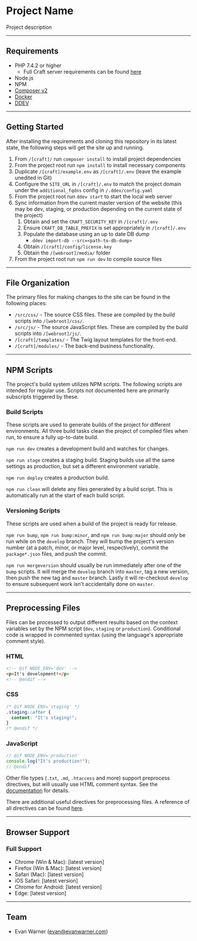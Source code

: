 # Project Name

Project description


---


## Requirements
- PHP 7.4.2 or higher
    - Full Craft server requirements can be found [here](https://docs.craftcms.com/v3/requirements.html)
- Node.js
- NPM
- [Composer v2](https://getcomposer.org)
- [Docker](https://www.docker.com)
- [DDEV](https://ddev.com)


---


## Getting Started
After installing the requirements and cloning this repository in its latest state, the following steps will get the site up and running.

1. From `/[craft]/` run `composer install` to install project dependencies
1. From the project root run `npm install` to install necessary components
1. Duplicate `/[craft]/example.env` as `/[craft]/.env` (leave the example unedited in Git)
1. Configure the `SITE_URL` in `/[craft]/.env` to match the project domain under the `additional_fqdns` config in `/.ddev/config.yaml`
1. From the project root run `ddev start` to start the local web server
1. Sync information from the current master version of the website (this may be dev, staging, or production depending on the current state of the project)
    1. Obtain and set the `CRAFT_SECURITY_KEY` in `/[craft]/.env`
    1. Ensure `CRAFT_DB_TABLE_PREFIX` is set appropriately in `/[craft]/.env`
    1. Populate the database using an up to date DB dump
       - `ddev import-db --src=<path-to-db-dump>`
    1. Obtain `/[craft]/config/license.key`
    1. Obtain the `/[webroot]/media/` folder
1. From the project root run `npm run dev` to compile source files


---


## File Organization
The primary files for making changes to the site can be found in the following places:
- `/src/css/` - The source CSS files. These are compiled by the build scripts into `/[webroot]/css/`.
- `/src/js/` - The source JavaScript files. These are compiled by the build scripts into `/[webroot]/js/`.
- `/[craft]/templates/` - The Twig layout templates for the front-end.
- `/[craft]/modules/` - The back-end business functionality.


---


## NPM Scripts
The project's build system utilizes NPM scripts. The following scripts are intended for regular use. Scripts not documented here are primarily subscripts triggered by these.

### Build Scripts
These scripts are used to generate builds of the project for different environments. All three build tasks clean the project of compiled files when run, to ensure a fully up-to-date build.

`npm run dev` creates a development build and watches for changes.

`npm run stage` creates a staging build. Staging builds use all the same settings as production, but set a different environment variable.

`npm run deploy` creates a production build.

`npm run clean` will delete any files generated by a build script. This is automatically run at the start of each build script.

### Versioning Scripts
These scripts are used when a build of the project is ready for release.

`npm run bump`, `npm run bump:minor`, and `npm run bump:major` should _only_ be run while on the `develop` branch. They will bump the project's version number (at a patch, minor, or major level, respectively), commit the `package*.json` files, and push the commit.

`npm run mergeversion` should usually be run immediately after one of the `bump` scripts. It will merge the `develop` branch into `master`, tag a new version, then push the new tag and `master` branch. Lastly it will re-checkout `develop` to ensure subsequent work isn't accidentally done on `master`.


---


## Preprocessing Files
Files can be processed to output different results based on the context variables set by the NPM script (`dev`, `staging` or `production`). Conditional code is wrapped in commented syntax (using the language's appropriate comment style).

### HTML
```html
<!-- @if NODE_ENV='dev' -->
<p>It's development!</p>
<!-- @endif -->
```

### CSS
```css
/* @if NODE_ENV='staging' */
.staging::after {
  content: "It's staging!";
}
/* @endif */
```

### JavaScript
```javascript
// @if NODE_ENV='production'
console.log("It's production!");
// @endif
```

Other file types (`.txt`, `.md`, `.htaccess` and more) support preprocess directives, but will usually use HTML comment syntax. See the [documentation](https://github.com/jsoverson/preprocess#optionstype) for details.

There are additional useful directives for preprocessing files. A reference of all directives can be found [here](https://github.com/jsoverson/preprocess#all-directives).


---


## Browser Support
### Full Support
- Chrome (Win & Mac): [latest version]
- Firefox (Win & Mac): [latest version]
- Safari (Mac): [latest version]
- iOS Safari: [latest version]
- Chrome for Android: [latest version]
- Edge: [latest version]


---


## Team
- Evan Warner (evan@evanwarner.com)

